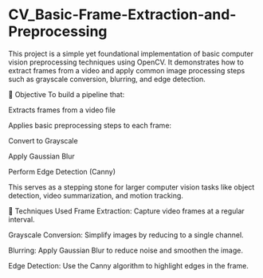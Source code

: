 # CV_Basic-Frame-Extraction-and-Preprocessing
This project is a simple yet foundational implementation of basic computer vision preprocessing techniques using OpenCV. It demonstrates how to extract frames from a video and apply common image processing steps such as grayscale conversion, blurring, and edge detection.

🎯 Objective
To build a pipeline that:

Extracts frames from a video file

Applies basic preprocessing steps to each frame:

Convert to Grayscale

Apply Gaussian Blur

Perform Edge Detection (Canny)

This serves as a stepping stone for larger computer vision tasks like object detection, video summarization, and motion tracking.

🧰 Techniques Used
Frame Extraction: Capture video frames at a regular interval.

Grayscale Conversion: Simplify images by reducing to a single channel.

Blurring: Apply Gaussian Blur to reduce noise and smoothen the image.

Edge Detection: Use the Canny algorithm to highlight edges in the frame.
